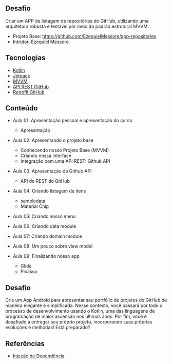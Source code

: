 ## Desafio
Criar um APP de listagem de repositórios do GitHub, utilizando uma arquitetura robusta e testável por
meio do padrão estrutural MVVM.

- Projeto Base: https://github.com/EzequielMessore/app-repositories
- Intrutor: Ezequiel Messore


## Tecnologias
- [Kotlin](   )
- [Jetpack](https://developer.android.com/jetpack)
- [MVVM](  )
- [API REST GitHub](https://docs.github.com/pt/rest)
- [Retrofit GitHub](https://square.github.io/retrofit/)




## Conteúdo
- Aula 01: Apresentação pessoal e apresentação do curso
	- Apresentação

- Aula 02: Apresentando o projeto base
	- Conhecendo nosso Projeto Base (MVVM)
	- Criando nossa interface
	- Integração com uma API REST: Github API  

- Aula 03: Apresentação da Github API
	- API de REST do GitHub

- Aula 04: Criando listagem de itens
	- sampledata
	- Material Chip

- Aula 05: Criando nosso menu
- Aula 06: Criando data module
- Aula 07: Criando domain module
- Aula 08: Um pouco sobre view model

- Aula 09: Finalizando nosso app
	- Glide
	- Picasso


## Desafio
Crie um App Android para apresentar seu portfólio de projetos do GitHub de maneira elegante e simplificada.
Nesse contexto, você passará por todo o processo de desenvolvimento usando o Kotlin, uma das linguagens de programação de maior ascensão nos últimos anos.
Por fim, você é desafiado a entregar seu próprio projeto, incorporando suas próprias evoluções e melhorias! Está preparado?

## Referências
- [Injeção de Dependência](https://medium.com/collabcode/inje%C3%A7%C3%A3o-de-depend%C3%AAncia-no-kotlin-com-koin-4d093f80cb63)
